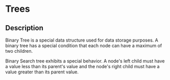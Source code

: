 # Trees
## Description
Binary Tree is a special data structure used for data storage purposes. A binary tree has a special condition that each node can have a maximum of two children.

Binary Search tree exhibits a special behavior. A node's left child must have a value less than its parent's value and the node's right child must have a value greater than its parent value.